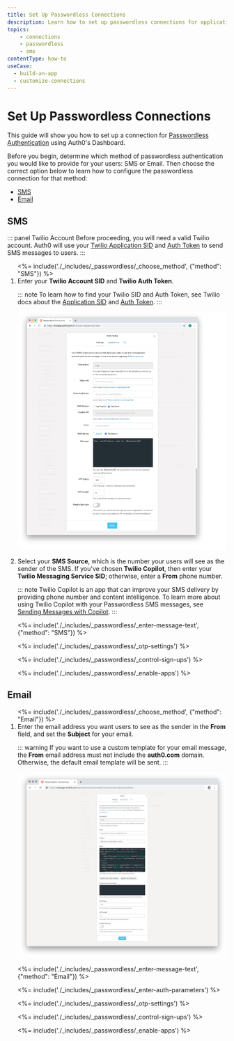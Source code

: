 ```yaml
---
title: Set Up Passwordless Connections
description: Learn how to set up passwordless connections for applications using the Auth0 Management Dashboard.
topics:
    - connections
    - passwordless
    - sms
contentType: how-to
useCase: 
  - build-an-app
  - customize-connections
---
```

# Set Up Passwordless Connections

This guide will show you how to set up a connection for [Passwordless Authentication](/connections/passwordless) using Auth0's Dashboard.

Before you begin, determine which method of passwordless authentication you would like to provide for your users: SMS or Email. Then choose the correct option below to learn how to configure the passwordless connection for that method:

<div class="code-picker">
  <div class="languages-bar">
    <ul>
      <li><a href="#sms" data-toggle="tab">SMS</a></li>
      <li><a href="#email" data-toggle="tab">Email</a></li>
    </ul>
  </div>
  <div class="tab-content">
    <div id="sms" class="tab-pane active">
      <h2>SMS</h2>

::: panel Twilio Account
Before proceeding, you will need a valid Twilio account. Auth0 will use your [Twilio Application SID](https://www.twilio.com/help/faq/twilio-basics/what-is-an-application-sid) and [Auth Token](https://www.twilio.com/help/faq/twilio-basics/what-is-the-auth-token-and-how-can-i-change-it) to send SMS messages to users.
:::

<ol>
<%= include('./_includes/_passwordless/_choose_method', {"method": "SMS"}) %>

<li>Enter your <strong>Twilio Account SID</strong> and <strong>Twilio Auth Token</strong>.</li>

::: note
To learn how to find your Twilio SID and Auth Token, see Twilio docs about the [Application SID](https://support.twilio.com/hc/en-us/articles/223136607-What-is-an-Application-SID-) and [Auth Token](https://support.twilio.com/hc/en-us/articles/223136027-Auth-Tokens-and-How-to-Change-Them).
:::

![Configure SMS Passwordless](/media/articles/connections/passwordless/connections-passwordless-sms.png)

<li>Select your <strong>SMS Source</strong>, which is the number your users will see as the sender of the SMS. If you've chosen <strong>Twilio Copilot</strong>, then enter your <strong>Twilio Messaging Service SID</strong>; otherwise, enter a <strong>From</strong> phone number.</li>

::: note
Twilio Copilot is an app that can improve your SMS delivery by providing phone number and content intelligence. To learn more about using Twilio Copilot with your Passwordless SMS messages, see [Sending Messages with Copilot](https://www.twilio.com/docs/api/rest/sending-messages-copilot).
:::

<%= include('./_includes/_passwordless/_enter-message-text', {"method": "SMS"}) %>

<%= include('./_includes/_passwordless/_otp-settings') %>

<%= include('./_includes/_passwordless/_control-sign-ups') %>

<%= include('./_includes/_passwordless/_enable-apps') %>
</ol>
    </div>
    <div id="email" class="tab-pane">
        <h2>Email</h2>

<ol>
<%= include('./_includes/_passwordless/_choose_method', {"method": "Email"}) %>

<li>Enter the email address you want users to see as the sender in the <strong>From</strong> field, and set the <strong>Subject</strong> for your email.</li>

::: warning
If you want to use a custom template for your email message, the **From** email address must not include the **auth0.com** domain. Otherwise, the default email template will be sent.
:::

![Configure Email Passwordless](/media/articles/connections/passwordless/connections-passwordless-email.png)

<%= include('./_includes/_passwordless/_enter-message-text', {"method": "Email"}) %> 

<%= include('./_includes/_passwordless/_enter-auth-parameters') %>

<%= include('./_includes/_passwordless/_otp-settings') %>

<%= include('./_includes/_passwordless/_control-sign-ups') %>

<%= include('./_includes/_passwordless/_enable-apps') %>
</ol>
    </div>
  </div>
</div>